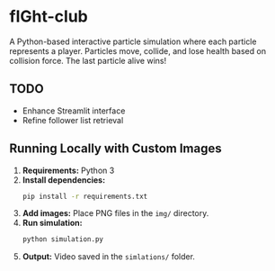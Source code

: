 # fIGht-club
A Python-based interactive particle simulation where each particle represents a player. Particles move, collide, and lose health based on collision force. The last particle alive wins!

## TODO
- Enhance Streamlit interface
- Refine follower list retrieval

## Running Locally with Custom Images

1. **Requirements:** Python 3
2. **Install dependencies:**  
    ```bash
    pip install -r requirements.txt
    ```
3. **Add images:** Place PNG files in the `img/` directory.
4. **Run simulation:**  
    ```bash
    python simulation.py
    ```
5. **Output:** Video saved in the `simlations/` folder.